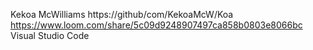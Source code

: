 Kekoa McWilliams
https://github/com/KekoaMcW/Koa
https://www.loom.com/share/5c09d9248907497ca858b0803e8066bc
Visual Studio Code
